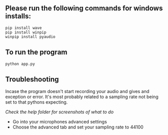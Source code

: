 ## Please run the following commands for windows installs:
```
pip install wave
pip install winpip
winpip install pyaudio 
```


## To run the program 
```
python app.py
```

## Troubleshooting
Incase the program doesn't start recording your audio and gives and exception or error. It's most probably related to a sampling rate not being set to that pythons expecting.

*Check the help folder for screenshots of what to do*

- Go into your microphones advanced settings
- Choose the advanced tab and set your sampling rate to 44100
